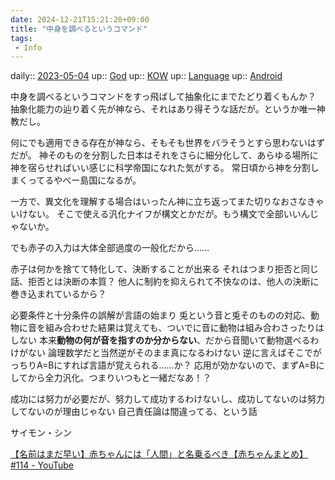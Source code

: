```yaml
---
date: 2024-12-21T15:21:20+09:00
title: "中身を調べるというコマンド"
tags:
 - Info
---
```


daily:: [2023-05-04](/Daily_Note/2023-05-04.md)
up:: [God](Bar/Novel/Topics/God.md)
up:: [KOW](Bar/Novel/Nacaria/KOW.md)
up:: [Language](../Bar/Novel/Topics/Language.md)
up:: [Android](../Bar/Novel/Topics/Android.md)

中身を調べるというコマンドをすっ飛ばして抽象化にまでたどり着くもんか？
抽象化能力の辿り着く先が神なら、それはあり得そうな話だが。というか唯一神教だし。

何にでも適用できる存在が神なら、そもそも世界をバラそうとすら思わないはずだが。
神そのものを分割した日本はそれをさらに細分化して、あらゆる場所に神を宿らせればいい感じに科学帝国になれた気がする。
常日頃から神を分割しまくってるやべー島国になるが。

一方で、異文化を理解する場合はいったん神に立ち返ってまた切りなおさなきゃいけない。
そこで使える汎化ナイフが構文とかだが。もう構文で全部いいんじゃないか。

でも赤子の入力は大体全部過度の一般化だから……

赤子は何かを捨てて特化して、決断することが出来る
それはつまり拒否と同じ話、拒否とは決断の本質？
他人に制約を抑えられて不快なのは、他人の決断に巻き込まれているから？

必要条件と十分条件の誤解が言語の始まり
兎という音と兎そのものの対応、動物に音を組み合わせた結果は覚えても、ついでに音に動物は組み合わさったりはしない
本来**動物の何が音を指すのか分からない**、だから音聞いて動物選べるわけがない
論理数学だと当然逆がそのまま真になるわけない
	逆に言えばそこでがっちりA=Bにすれば言語が覚えられる……か？
	応用が効かないので、まずA=Bにしてから全力汎化。つまりいつもと一緒だなあ！？
	

成功には努力が必要だが、努力して成功するわけないし、成功してないのは努力してないのが理由じゃない
自己責任論は間違ってる、という話


サイモン・シン

[【名前はまだ早い】赤ちゃんには「人間」と名乗るべき【赤ちゃんまとめ】#114 - YouTube](https://youtu.be/iNAC58puA6w)

